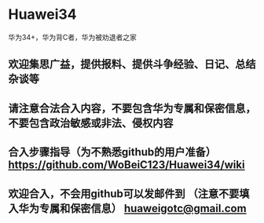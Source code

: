 # Huawei34
华为34+，华为背C者，华为被劝退者之家

##  欢迎集思广益，提供报料、提供斗争经验、日记、总结杂谈等

##  请注意合法合入内容，不要包含华为专属和保密信息，不要包含政治敏感或非法、侵权内容

##  合入步骤指导（为不熟悉github的用户准备）https://github.com/WoBeiC123/Huawei34/wiki

##  欢迎合入，不会用github可以发邮件到  （注意不要填入华为专属和保密信息）  huaweigotc@gmail.com
